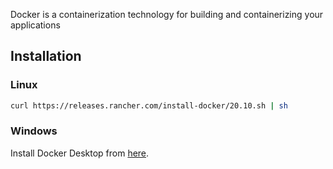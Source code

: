 Docker is a containerization technology for building and containerizing your applications

## Installation

### Linux
```sh
curl https://releases.rancher.com/install-docker/20.10.sh | sh
```

### Windows 
Install Docker Desktop from [here](https://desktop.docker.com/win/main/amd64/Docker%20Desktop%20Installer.exe).
